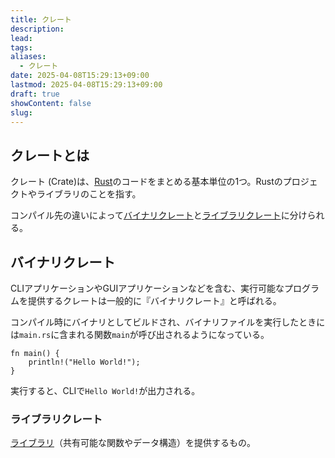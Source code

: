 ```yaml
---
title: クレート
description: 
lead: 
tags: 
aliases:
  - クレート
date: 2025-04-08T15:29:13+09:00
lastmod: 2025-04-08T15:29:13+09:00
draft: true
showContent: false
slug:
---
```

## クレートとは
クレート (Crate)は、[Rust](Rust.md)のコードをまとめる基本単位の1つ。Rustのプロジェクトやライブラリのことを指す。

コンパイル先の違いによって[バイナリクレート](#バイナリクレート)と[ライブラリクレート](#ライブラリクレート)に分けられる。
## バイナリクレート
CLIアプリケーションやGUIアプリケーションなどを含む、実行可能なプログラムを提供するクレートは一般的に『バイナリクレート』と呼ばれる。

コンパイル時にバイナリとしてビルドされ、バイナリファイルを実行したときには`main.rs`に含まれる関数`main`が呼び出されるようになっている。

```rust: main.rs
fn main() {
	println!("Hello World!");
}
```

実行すると、CLIで`Hello World!`が出力される。
### ライブラリクレート
[ライブラリ](../../../libs/ライブラリ.md)（共有可能な関数やデータ構造）を提供するもの。
